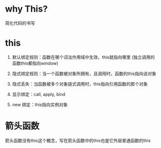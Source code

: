# why This?
简化代码的书写


# this
1. 默认绑定规则：函数在哪个词法作用域中生效，this就指向哪里 (独立调用的函数this都指向window)

2. 隐式绑定规则：当一个函数被对象所拥有，且调用时，函数的this指向该对象

3. 隐式丢失：当函数被多个对象链式调用时，this指向引用函数的那个对象

4. 显示绑定：call, apply, bind

5. new 绑定：this指向实例对象


# 箭头函数
箭头函数没有this这个概念，写在箭头函数中的this也是它外层普通函数的this
